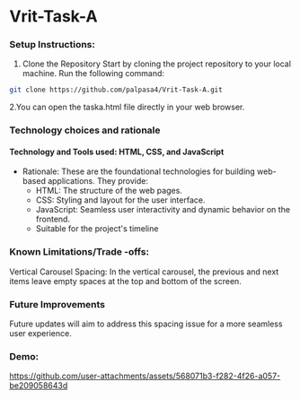 # Vrit-Task-A

### Setup Instructions:
1. Clone the Repository
Start by cloning the project repository to your local machine. Run the following command:
```bash
git clone https://github.com/palpasa4/Vrit-Task-A.git
```
2.You can open the taska.html file directly in your web browser.

### Technology choices and rationale
#### Technology and Tools used: HTML, CSS, and JavaScript
- Rationale:
  These are the foundational technologies for building web-based applications. They provide:
  - HTML: The structure of the web pages.
  - CSS: Styling and layout for the user interface.
  - JavaScript: Seamless user interactivity and dynamic behavior on the frontend.
  - Suitable for the project's timeline

### Known Limitations/Trade -offs:
Vertical Carousel Spacing:
In the vertical carousel, the previous and next items leave empty spaces at the top and bottom of the screen.

### Future Improvements
Future updates will aim to address this spacing issue for a more seamless user experience.

### Demo:
https://github.com/user-attachments/assets/568071b3-f282-4f26-a057-be209058643d

```print("Hello World!")
